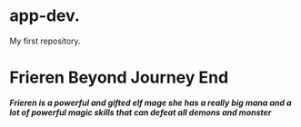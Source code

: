# app-dev.
 My first repository.
# Frieren Beyond Journey End
**_Frieren is a powerful and gifted elf mage she has a really big mana and a lot of powerful magic skills that can defeat all demons and monster_**

